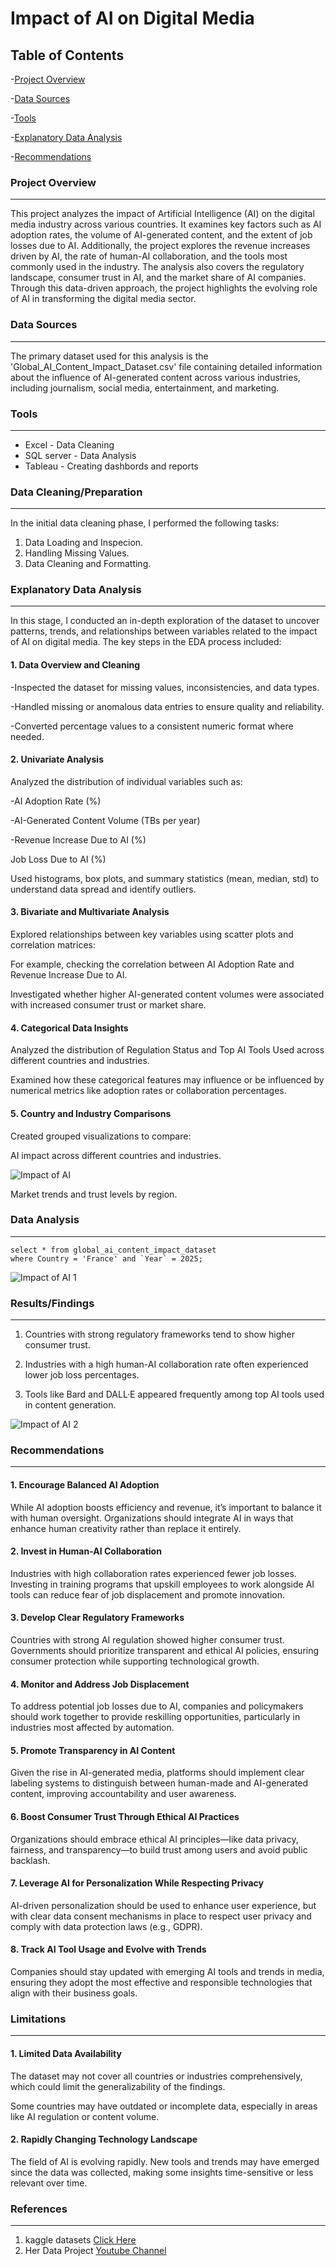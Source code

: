 # Impact of AI on Digital Media

## Table of Contents

-[Project Overview](#project-overview)

-[Data Sources](#data-sources)

-[Tools](#tools)

-[Explanatory Data Analysis](#explanatory-data-analysis)

-[Recommendations](#recommendations)



### Project Overview
---

This project analyzes the impact of Artificial Intelligence (AI) on the digital media industry across various countries. It examines key factors such as AI adoption rates, the volume of AI-generated content, and the extent of job losses due to AI. Additionally, the project explores the revenue increases driven by AI, the rate of human-AI collaboration, and the tools most commonly used in the industry. The analysis also covers the regulatory landscape, consumer trust in AI, and the market share of AI companies. Through this data-driven approach, the project highlights the evolving role of AI in transforming the digital media sector.


### Data Sources
---

The primary dataset used for this analysis is the 'Global_AI_Content_Impact_Dataset.csv' file containing detailed information about the influence of AI-generated content across various industries, including journalism, social media, entertainment, and marketing.


### Tools
---
- Excel - Data Cleaning
- SQL server - Data Analysis
- Tableau - Creating dashbords and reports

### Data Cleaning/Preparation
---

In the initial data cleaning phase, I performed the following tasks:
1. Data Loading and Inspecion.
2. Handling Missing Values.
3. Data Cleaning and Formatting.

### Explanatory Data Analysis
---
In this stage, I conducted an in-depth exploration of the dataset to uncover patterns, trends, and relationships between variables related to the impact of AI on digital media. The key steps in the EDA process included:

#### 1. Data Overview and Cleaning
   
-Inspected the dataset for missing values, inconsistencies, and data types.

-Handled missing or anomalous data entries to ensure quality and reliability.

-Converted percentage values to a consistent numeric format where needed.

#### 2. Univariate Analysis
   
Analyzed the distribution of individual variables such as:

-AI Adoption Rate (%)

-AI-Generated Content Volume (TBs per year)

-Revenue Increase Due to AI (%)

Job Loss Due to AI (%)

Used histograms, box plots, and summary statistics (mean, median, std) to understand data spread and identify outliers.

#### 3. Bivariate and Multivariate Analysis
   
Explored relationships between key variables using scatter plots and correlation matrices:

For example, checking the correlation between AI Adoption Rate and Revenue Increase Due to AI.

Investigated whether higher AI-generated content volumes were associated with increased consumer trust or market share.

#### 4. Categorical Data Insights
   
Analyzed the distribution of Regulation Status and Top AI Tools Used across different countries and industries.

Examined how these categorical features may influence or be influenced by numerical metrics like adoption rates or collaboration percentages.

#### 5. Country and Industry Comparisons
   
Created grouped visualizations to compare:

AI impact across different countries and industries.

![Impact of AI](https://github.com/user-attachments/assets/7b57fed0-60da-4261-9881-858dc9443de2)


Market trends and trust levels by region.


### Data Analysis
---
```use ai_impact;
select * from global_ai_content_impact_dataset
where Country = 'France' and `Year` = 2025;
```


![Impact of AI 1](https://github.com/user-attachments/assets/2c87bfa9-e97d-4c0d-bb90-8fecb6b298c4)


### Results/Findings
---
   
1. Countries with strong regulatory frameworks tend to show higher consumer trust.

2. Industries with a high human-AI collaboration rate often experienced lower job loss percentages.

3. Tools like Bard and DALL·E appeared frequently among top AI tools used in content generation.

   
![Impact of AI 2](https://github.com/user-attachments/assets/46ff5c77-12b8-43e3-9973-2b6e49f3808c)


### Recommendations
---

#### 1. Encourage Balanced AI Adoption

While AI adoption boosts efficiency and revenue, it’s important to balance it with human oversight. Organizations should integrate AI in ways that enhance human creativity rather than replace it entirely.

#### 2. Invest in Human-AI Collaboration

Industries with high collaboration rates experienced fewer job losses. Investing in training programs that upskill employees to work alongside AI tools can reduce fear of job displacement and promote innovation.

#### 3. Develop Clear Regulatory Frameworks

Countries with strong AI regulation showed higher consumer trust. Governments should prioritize transparent and ethical AI policies, ensuring consumer protection while supporting technological growth.

#### 4. Monitor and Address Job Displacement

To address potential job losses due to AI, companies and policymakers should work together to provide reskilling opportunities, particularly in industries most affected by automation.

#### 5. Promote Transparency in AI Content

Given the rise in AI-generated media, platforms should implement clear labeling systems to distinguish between human-made and AI-generated content, improving accountability and user awareness.

#### 6. Boost Consumer Trust Through Ethical AI Practices

Organizations should embrace ethical AI principles—like data privacy, fairness, and transparency—to build trust among users and avoid public backlash.

#### 7. Leverage AI for Personalization While Respecting Privacy

AI-driven personalization should be used to enhance user experience, but with clear data consent mechanisms in place to respect user privacy and comply with data protection laws (e.g., GDPR).

#### 8. Track AI Tool Usage and Evolve with Trends

Companies should stay updated with emerging AI tools and trends in media, ensuring they adopt the most effective and responsible technologies that align with their business goals.

### Limitations
---

#### 1. Limited Data Availability
The dataset may not cover all countries or industries comprehensively, which could limit the generalizability of the findings.

Some countries may have outdated or incomplete data, especially in areas like AI regulation or content volume.

#### 2. Rapidly Changing Technology Landscape
The field of AI is evolving rapidly. New tools and trends may have emerged since the data was collected, making some insights time-sensitive or less relevant over time.

### References
---
1. kaggle datasets  [Click Here](https://www.kaggle.com/datasets)
2. Her Data Project [Youtube Channel](https://www.youtube.com/@herdataproject)








